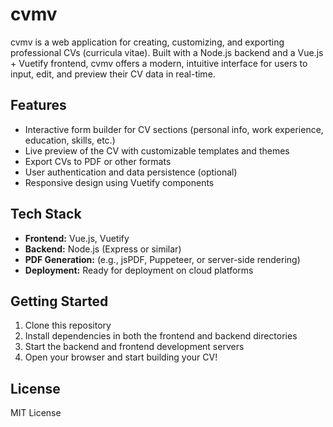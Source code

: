 # cvmv

cvmv is a web application for creating, customizing, and exporting professional CVs (curricula vitae). Built with a Node.js backend and a Vue.js + Vuetify frontend, cvmv offers a modern, intuitive interface for users to input, edit, and preview their CV data in real-time.

## Features

- Interactive form builder for CV sections (personal info, work experience, education, skills, etc.)
- Live preview of the CV with customizable templates and themes
- Export CVs to PDF or other formats
- User authentication and data persistence (optional)
- Responsive design using Vuetify components

## Tech Stack

- **Frontend:** Vue.js, Vuetify
- **Backend:** Node.js (Express or similar)
- **PDF Generation:** (e.g., jsPDF, Puppeteer, or server-side rendering)
- **Deployment:** Ready for deployment on cloud platforms

## Getting Started

1. Clone this repository
2. Install dependencies in both the frontend and backend directories
3. Start the backend and frontend development servers
4. Open your browser and start building your CV!

## License

MIT License
